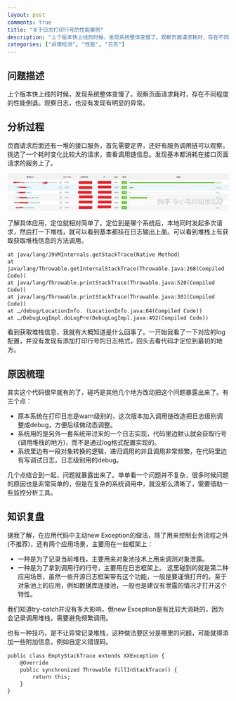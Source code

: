 ```yaml
---
layout: post
comments: true
title: "关于日志打印行号的性能案例"
description: "上个版本快上线的时候，发现系统整体变慢了。观察页面请求耗时，存在不同程度的性能倒退。观察日志，也没有发现有明显的异常"
categories: ["异常检测", "性能", "日志"]
---
```


## 问题描述

上个版本快上线的时候，发现系统整体变慢了。观察页面请求耗时，存在不同程度的性能倒退。观察日志，也没有发现有明显的异常。

## 分析过程

页面请求后面还有一堆的接口服务，首先需要定界，还好有服务调用链可以观察。挑选了一个耗时变化比较大的请求，查看调用链信息。发现基本都消耗在接口页面请求的服务上了。

![服务调用链](/assets/images/2020/12_1.jpg)

了解具体应用，定位就相对简单了。定位到是哪个系统后，本地同时发起多次请求，然后打一下堆栈，就可以看到基本都挂在日志输出上面。可以看到堆栈上有获取获取堆栈信息的方法调用。

```
at java/lang/J9VMInternals.getStackTrace(Native Method) 
at java/lang/Throwable.getInternalStackTrace(Throwable.java:268(Compiled Code)) 
at java/lang/Throwable.printStackTrace(Throwable.java:520(Compiled Code)) 
at java/lang/Throwable.printStackTrace(Throwable.java:301(Compiled Code)) 
at …/debug/LocationInfo. (LocationInfo.java:84(Compiled Code)) 
at …/DebugLogImpl.doLogPre(DebugLogImpl.java:492(Compiled Code)) 
```

看到获取堆栈信息，我就有大概知道是什么回事了。一开始我看了一下对应的log配置，并没有发现有添加打印行号的日志格式，回头去看代码才定位到最初的地方。

## 原因梳理

其实这个代码很早就有的了，碰巧是其他几个地方改动把这个问题暴露出来了。有三个点：

- 原本系统在打印日志是warn级别的，这次版本加入调用链改造把日志级别调整成debug，方便后续做动态调整。
- 系统用的是另外一套系统带过来的一个日志实现，代码里边默认就会获取行号(调用堆栈的地方)，而不是通过log格式配置实现的。
- 系统里边有一段对象转换的逻辑，递归调用的并且调用非常频繁，在代码里边有写调试日志，日志级别用的debug。

几个点结合到一起，问题就暴露出来了。单单看一个问题并不复杂，很多时候问题的原因也是非常简单的，但是在复杂的系统调用中，就没那么清晰了，需要借助一些监控分析工具。

## 知识复盘

据我了解，在应用代码中主动new Exception的做法，除了用来控制业务流程之外(不推荐)，还有两个应用场景，主要用在一些框架上：

- 一种是为了记录当前堆栈，主要用来对象池技术上用来调测对象泄露。
- 一种是为了拿到调用行的行号，主要用在日志框架上。
这里碰到的就是第二种应用场景，虽然一些开源日志框架带有这个功能，一般是要谨慎打开的。至于对象池上的应用，例如数据库连接池，一般也是建议有泄露的情况才打开这个特性。

我们知道try-catch并没有多大影响，但new Exception是有比较大消耗的，因为会记录调用堆栈，需要避免频繁调用。

也有一种技巧，是不让异常记录堆栈，这种做法要区分是哪里的问题，可能就得添加一些附加信息，例如自定义错误码。

```
public class EmptyStackTrace extends XXException {
    @Override
    public synchronized Throwable fillInStackTrace() {
        return this;
    }
}
```
